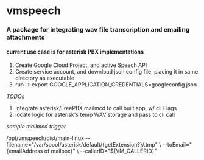 # vmspeech

### A package for integrating wav file transcription and emailing attachments
#### current use case is for asterisk PBX implementations

1. Create Google Cloud Project, and active Speech API
2. Create service account, and download json config file, placing it in same directory as executable
3. run -> export GOOGLE_APPLICATION_CREDENTIALS=googleconfig.json

_TODOs_
1. Integrate asterisk/FreePBX mailmcd to call built app, w/ cli Flags
2. locate logic for asterisk's temp WAV storage and pass to cli call

_sample mailmcd trigger_

/opt/vmspeech/dist/main-linux --filename="/var/spool/asterisk/default/{getExtension?}/.tmp" \\
--toEmail="{emailAddress of mailbox}" \\
--callerID="${VM_CALLERID}"
